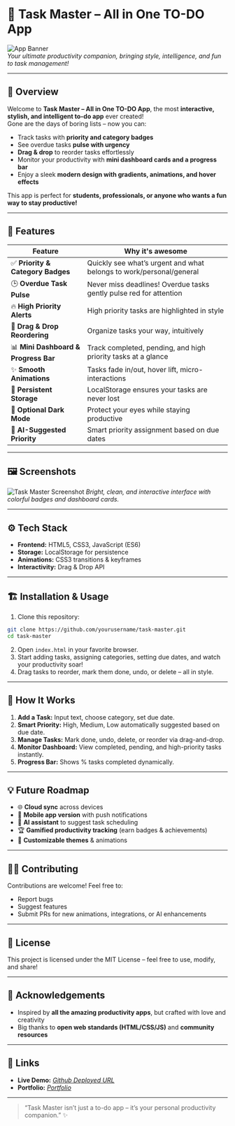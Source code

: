 
# 🚀 Task Master – All in One TO-DO App

![App Banner](https://img.shields.io/badge/Task%20Master-Ultimate%20ToDo%20App-blueviolet)  
*Your ultimate productivity companion, bringing style, intelligence, and fun to task management!*

---

## 🎯 Overview

Welcome to **Task Master – All in One TO-DO App**, the most **interactive, stylish, and intelligent to-do app** ever created!  
Gone are the days of boring lists – now you can:

- Track tasks with **priority and category badges**  
- See overdue tasks **pulse with urgency**  
- **Drag & drop** to reorder tasks effortlessly  
- Monitor your productivity with **mini dashboard cards and a progress bar**  
- Enjoy a sleek **modern design with gradients, animations, and hover effects**  

This app is perfect for **students, professionals, or anyone who wants a fun way to stay productive!**

---

## 🌟 Features

| Feature | Why it's awesome |
|---------|-----------------|
| ✅ **Priority & Category Badges** | Quickly see what’s urgent and what belongs to work/personal/general |
| 🕒 **Overdue Task Pulse** | Never miss deadlines! Overdue tasks gently pulse red for attention |
| 🔥 **High Priority Alerts** | High priority tasks are highlighted in style |
| 🎨 **Drag & Drop Reordering** | Organize tasks your way, intuitively |
| 📊 **Mini Dashboard & Progress Bar** | Track completed, pending, and high priority tasks at a glance |
| ✨ **Smooth Animations** | Tasks fade in/out, hover lift, micro-interactions |
| 💾 **Persistent Storage** | LocalStorage ensures your tasks are never lost |
| 🌙 **Optional Dark Mode** | Protect your eyes while staying productive |
| 🤖 **AI-Suggested Priority** | Smart priority assignment based on due dates |

---

## 🖼 Screenshots

![Task Master Screenshot]([https://via.placeholder.com/600x350?text=Task+Master+UI](https://github.com/Akshat394/Task-Master-All-in-One-TO-DO-App/blob/main/Task%20Master%20Screenshot.jpg))  
*Bright, clean, and interactive interface with colorful badges and dashboard cards.*

---

## ⚙️ Tech Stack

- **Frontend:** HTML5, CSS3, JavaScript (ES6)  
- **Storage:** LocalStorage for persistence  
- **Animations:** CSS3 transitions & keyframes  
- **Interactivity:** Drag & Drop API  

---

## 🏗 Installation & Usage

1. Clone this repository:

```bash
git clone https://github.com/yourusername/task-master.git
cd task-master
````

2. Open `index.html` in your favorite browser.
3. Start adding tasks, assigning categories, setting due dates, and watch your productivity soar!
4. Drag tasks to reorder, mark them done, undo, or delete – all in style.

---

## 🚀 How It Works

1. **Add a Task:** Input text, choose category, set due date.
2. **Smart Priority:** High, Medium, Low automatically suggested based on due date.
3. **Manage Tasks:** Mark done, undo, delete, or reorder via drag-and-drop.
4. **Monitor Dashboard:** View completed, pending, and high-priority tasks instantly.
5. **Progress Bar:** Shows % tasks completed dynamically.

---

## 💡 Future Roadmap

* 🌐 **Cloud sync** across devices
* 📱 **Mobile app version** with push notifications
* 🤖 **AI assistant** to suggest task scheduling
* 🏆 **Gamified productivity tracking** (earn badges & achievements)
* 🌙 **Customizable themes** & animations

---

## 👨‍💻 Contributing

Contributions are welcome! Feel free to:

* Report bugs
* Suggest features
* Submit PRs for new animations, integrations, or AI enhancements

---

## 📄 License

This project is licensed under the MIT License – feel free to use, modify, and share!

---

## 🙌 Acknowledgements

* Inspired by **all the amazing productivity apps**, but crafted with love and creativity
* Big thanks to **open web standards (HTML/CSS/JS)** and **community resources**

---

## 🔗 Links

* **Live Demo:** *[Github Deployed URL](https://akshat394.github.io/Task-Master-All-in-One-TO-DO-App/)*
* **Portfolio:** *[Portfolio](https://ai-avatar-portfolio-six.vercel.app/)*

---

> “Task Master isn’t just a to-do app – it’s your personal productivity companion.” ✨


